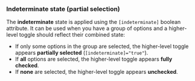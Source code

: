 <!-- example(toggle-overview) -->

### Indeterminate state (partial selection)

The **indeterminate** state is applied using the `[indeterminate]` boolean attribute. It can be used when you have a group of options and a higher-level toggle should reflect their combined state:

-   If only some options in the group are selected, the higher-level toggle appears **partially selected** (`[indeterminate]="true"`).
-   If **all** options are selected, the higher-level toggle appears **fully checked**.
-   If **none** are selected, the higher-level toggle appears **unchecked**.

<!-- example(toggle-indeterminate) -->
